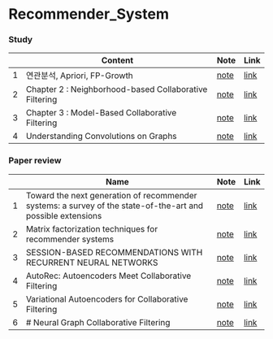 # Recommender_System

### Study

|   | Content | Note |                    Link                    |
|---|------|---------------| ----------------------------|
| 1 | 연관분석, Apriori, FP-Growth | [note](/study/Apriori.ipynb) | [link](https://www.youtube.com/watch?v=43gb7WK56Sk) |
| 2 | Chapter 2 : Neighborhood-based Collaborative Filtering | [note](study/Recommender%20Systems%20:%20the%20textbook/Chapter2.md) |[link](http://pzs.dstu.dp.ua/DataMining/recom/bibl/1aggarwal_c_c_recommender_systems_the_textbook.pdf)
| 3 | Chapter 3 : Model-Based Collaborative Filtering | [note](study/Recommender%20Systems%20:%20the%20textbook/Chapter3.md)  |[link](http://pzs.dstu.dp.ua/DataMining/recom/bibl/1aggarwal_c_c_recommender_systems_the_textbook.pdf)
| 4 | Understanding Convolutions on Graphs | [note](study/Understanding%20Convolutions%20on%20Graphs.md) |[link](https://distill.pub/2021/understanding-gnns/)

### Paper review
|   | Name | Note |                    Link                    |
|---|------|---------------| ----------------------------|
| 1 |  Toward the next generation of recommender systems: a survey of the state-of-the-art and possible extensions |[note](papers/Toward%20the%20next%20generation%20of%20recommender%20systems:%20a%20survey%20of%20the%20state-of-the-art%20and%20possible%20extensions.md)  | [link](http://pages.stern.nyu.edu/~atuzhili/pdf/TKDE-Paper-as-Printed.pdf) |
| 2 | Matrix factorization techniques for recommender systems |[note](papers/Matrix%20factorization%20techniques%20for%20recommender%20systems.md)  | [link](https://datajobs.com/data-science-repo/Recommender-Systems-%5BNetflix%5D.pdf) |
| 3 | SESSION-BASED RECOMMENDATIONS WITH RECURRENT NEURAL NETWORKS |[note](papers/SESSION-BASED%20RECOMMENDATIONS%20WITH%20RECURRENT%20NEURAL%20NETWORKS.md)  | [link](https://arxiv.org/pdf/1511.06939v4.pdf) |
| 4 | AutoRec: Autoencoders Meet Collaborative Filtering |[note](papers/AutoRec:%20Autoencoders%20Meet%20Collaborative%20Filtering.md)  | [link](https://users.cecs.anu.edu.au/~akmenon/papers/autorec/autorec-paper.pdf) |
| 5 | Variational Autoencoders for Collaborative Filtering |[note](papers/Variational%20Autoencoders%20for%20Collaborative%20Filtering.md)  | [link](https://arxiv.org/pdf/1802.05814.pdf) |
| 6 | # Neural Graph Collaborative Filtering |[note](papers/Neural%20Graph%20Collaborative%20Filtering.md)  | [link](https://arxiv.org/abs/1905.08108) |



<!--stackedit_data:
eyJoaXN0b3J5IjpbMjAyMjAxMTI5MywtMjA3MDU0NDg0NSwxNz
U1Nzg0ODA0LC0xNzM3NDA5NDUxLDk0Mjg2OTU2LDE3NTk2Nzgz
OTQsMTU2MjQzMTk3NCw1Mjg2NDU2NTYsMTU3OTk4MjgyLDE2OD
A1MDMxMTUsNjQ5NTY5NDg2LC0xMjU5NTMwODAwLDE2MTAyMzEz
MDYsMTk4Njk0ODQ0NywtMTk4NjYxMzA0Nyw5MjU1MjExODksMT
gzMDc1NTU2MV19
-->